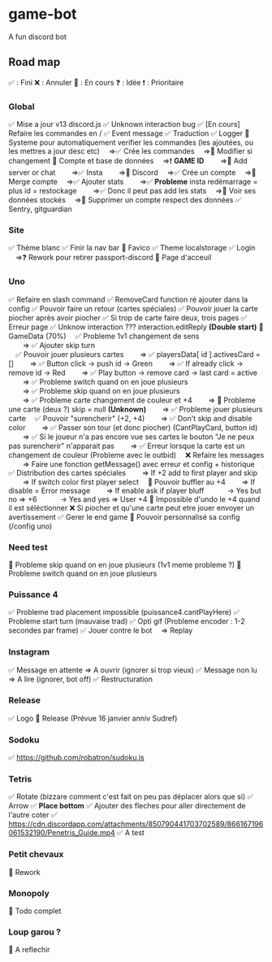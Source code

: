 # game-bot

A fun discord bot

## Road map

✅ : Fini
❌ : Annuler
🚧 : En cours
❓ : Idée
❗ : Prioritaire

### Global

✅ Mise a jour v13 discord.js
✅ Unknown interaction bug
✅ [En cours] Refaire les commandes en /
✅ Event message
✅ Traduction
✅ Logger
🚧 Systeme pour automatiquement verifier les commandes (les ajoutées, ou les mettres a jour desc etc)
&emsp;=>✅ Crée les commandes
&emsp;=>🚧 Modifier si changement
🚧 Compte et base de données
&emsp;=>❗ **GAME ID**
&emsp;&emsp;=>🚧 Add server or chat
&emsp;&emsp;=>✅ Insta
&emsp;&emsp;=>🚧 Discord
&emsp;=>✅ Crée un compte
&emsp;=>🚧 Merge compte
&emsp;=>✅ Ajouter stats
&emsp;&emsp;=>✅ **Probleme** insta redémarrage = plus id = restockage
&emsp;&emsp;=>✅ Donc il peut pas add les stats
&emsp;=>🚧 Voir ses données stockés
&emsp;=>🚧 Supprimer un compte respect des données
✅ Sentry, gitguardian

### Site

✅ Thème blanc
✅ Finir la nav bar
🚧 Favico
✅ Theme localstorage
✅ Login
&emsp;=>❓ Rework pour retirer passport-discord
🚧 Page d'acceuil

### Uno

✅ Refaire en slash command
✅ RemoveCard function ré ajouter dans la config
✅ Pouvoir faire un retour (cartes spéciales)
✅ Pouvoir jouer la carte piocher après avoir piocher
✅ Si trop de carte faire deux, trois pages
✅ Erreur page
✅ Unknow interaction ??? interaction.editReply **(Double start)**
🚧 GameData (70%)
&emsp;✅ Probleme 1v1 changement de sens  
&emsp;&emsp;=> ✅ Ajouter skip turn  
&emsp;✅ Pouvoir jouer plusieurs cartes
&emsp;&emsp;=> ✅ playersData[ id ].activesCard = []
&emsp;&emsp;=> ✅ Button click -> push id -> Green
&emsp;&emsp;=> ✅ If already click -> remove id -> Red
&emsp;&emsp;=> ✅ Play button -> remove card -> last card = active
&emsp;&emsp;=> ✅ Probleme switch quand on en joue plusieurs  
&emsp;&emsp;=> ✅ Probleme skip quand on en joue plusieurs  
&emsp;&emsp;=> ✅ Probleme carte changement de couleur et +4
&emsp;&emsp;=> 🚧 Probleme une carte (deux ?) skip = null **(Unknown)**
&emsp;&emsp;=> ✅ Probleme jouer plusieurs carte
&emsp;✅ Pouvoir "surencherir" (+2, +4)
&emsp;&emsp;=> ✅ Don't skip and disable color
&emsp;&emsp;=> ✅ Passer son tour (et donc piocher) (CantPlayCard, button id)
&emsp;&emsp;=> ✅ Si le joueur n'a pas encore vue ses cartes le bouton "Je ne peux pas surencherir" n'apparait pas
&emsp;&emsp;=> ✅ Erreur lorsque la carte est un changement de couleur (Probleme avec le outbid)
&emsp;❌ Refaire les messages
&emsp;&emsp;=> Faire une fonction getMessage() avec erreur et config + historique
&emsp;✅ Distribution des cartes spéciales
&emsp;&emsp;=> If +2 add to first player and skip
&emsp;&emsp;=> If switch color first player select
&emsp;🚧 Pouvoir buffler au +4
&emsp;&emsp;=> If disable = Error message
&emsp;&emsp;=> If enable ask if player bluff
&emsp;&emsp;&emsp;-> Yes but no => +6
&emsp;&emsp;&emsp;-> Yes and yes => User +4
🚧 Impossible d'undo le +4 quand il est séléctionner
❌ Si piocher et qu'une carte peut etre jouer envoyer un avertissement
✅ Gerer le end game
🚧 Pouvoir personnalisé sa config (/config uno)

### Need test

🚧 Probleme skip quand on en joue plusieurs (1v1 meme probleme ?)
🚧 Probleme switch quand on en joue plusieurs

### Puissance 4

✅ Probleme trad placement impossible (puissance4.cantPlayHere)
✅ Probleme start turn (mauvaise trad)
✅ Opti gif (Probleme encoder : 1-2 secondes par frame)
✅ Jouer contre le bot
&emsp;=> Replay

### Instagram

✅ Message en attente => A ouvrir (ignorer si trop vieux)
✅ Message non lu => A lire (ignorer, bot off)
✅ Restructuration

### Release

✅ Logo
🚧 Release (Prévue 16 janvier anniv Sudref)

### Sodoku

✅ <https://github.com/robatron/sudoku.js>

### Tetris

✅ Rotate (bizzare comment c'est fait on peu pas déplacer alors que si)
✅ Arrow
✅ **Place bottom**
✅ Ajouter des fleches pour aller directement de l'autre coter
✅ <https://cdn.discordapp.com/attachments/850790441703702589/866167196061532190/Penetris_Guide.mp4>
✅ A test  

### Petit chevaux

🚧 Rework

### Monopoly

🚧 Todo complet

### Loup garou ?

🚧 A reflechir
